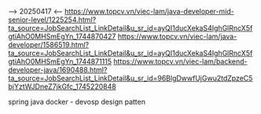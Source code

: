 --> 20250417 <--
https://www.topcv.vn/viec-lam/java-developer-mid-senior-level/1225254.html?ta_source=JobSearchList_LinkDetail&u_sr_id=ayQI1ducXekaS4IghGlRncX5fgtiAhO0MHSmEgYn_1744870427
https://www.topcv.vn/viec-lam/java-developer/1586519.html?ta_source=JobSearchList_LinkDetail&u_sr_id=ayQI1ducXekaS4IghGlRncX5fgtiAhO0MHSmEgYn_1744871115
https://www.topcv.vn/viec-lam/backend-developer-java/1690488.html?ta_source=JobSearchList_LinkDetail&u_sr_id=96BlgDwwfUjGwu2tdZpzeC5bjYztWJDneZ7jkGfc_1745220848

spring 
java
docker - devosp
design patten
